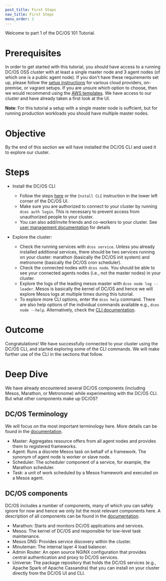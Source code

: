 ```yaml
---
post_title: First Steps
nav_title: First Steps
menu_order: 1
---
```


Welcome to part 1 of the DC/OS 101 Tutorial.

# Prerequisites
In order to get started with this tutorial, you should have access to a running DC/OS OSS cluster with at least a single master node and 3 agent nodes (of which one is a public agent node). If you don't have these requirements set up, please follow the [setup instructions](https://dcos.io/install/) for various cloud providers, on-premise, or vagrant setups.
If you are unsure which option to choose, then we would recommend using the [AWS templates](https://downloads.dcos.io/dcos/stable/aws.html?_ga=1.208466258.1790439002.1478539864).
We have access to our cluster and have already taken a first look at the UI.

**Note**: For this tutorial a setup with a single master node is suffcient, but for running production workloads you should have multiple master nodes.

# Objective
By the end of this section we will have installed the DC/OS CLI and used it to explore our cluster.

# Steps
  * Install the DC/OS CLI
    * Follow the steps [here](https://dcos.io/docs/1.8/usage/cli/install/) or the `Install CLI` instruction in the lower left corner of the DC/OS UI.
    * Make sure you are authorized to connect to your cluster by running `dcos auth login`. This is necessary to prevent access from unauthorized people to your cluster.
    * You can also add/invite friends and co-workers to your cluster. See [user management documentation](https://dcos.io/docs/1.8/administration/id-and-access-mgt/user-management/) for details

  * Explore the cluster:
      * Check the running services with `dcos service`. Unless you already installed additional services, there should be two services running on your cluster: marathon (basically the DC/OS init system) and metronome (basically the DC/OS cron scheduler).
      * Check the connected nodes with `dcos node`. You should be able to see your connected agents nodes (i.e., not the master nodes) in your cluster.
      * Explore the logs of the leading mesos master with `dcos node log --leader`. Mesos is basically the kernel of DC/OS and hence we will explore Mesos logs at multiple times during this tutorial.
      * To explore more CLI options, enter the `dcos help` command. There are also help options of the individual commands available e.g., `dcos node --help`. Alternatively, check the [CLI documentation](https://dcos.io/docs/1.8/usage/cli/).

# Outcome
Congratulations! We have successfully connected to your cluster using the DC/OS CLI, and started exploring some of the CLI commands.
We will make further use of the CLI in the sections that follow.

# Deep Dive
We have already encountered several DC/OS components (including Mesos, Marathon, or Metronome) while experimenting with the DC/OS CLI.
But what other components make up DC/OS?

## DC/OS Terminology
We will focus on the most important terminology here. More details can be found in the [documentation](https://dcos.io/docs/1.8/overview/architecture/).
* Master: Aggregates resource offers from all agent nodes and provides them to registered frameworks.
* Agent: Runs a discrete Mesos task on behalf of a framework. The synonym of agent node is worker or slave node.
* Scheduler: The scheduler component of a service, for example, the Marathon scheduler.
* Task: a unit of work scheduled by a Mesos framework and executed on a Mesos agent.

## DC/OS components
DC/OS includes a number of components, many of which you can safely ignore for now and hence we only list the most relevant components here.
A description of all components can be found in the [documentation](https://dcos.io/docs/1.8/overview/components/).
* Marathon: Starts and monitors DC/OS applications and services.
* Mesos: The kernel of DC/OS and responsible for low-level task maintenance.
* Mesos DNS: Provides service discovery within the cluster.
* Minuteman: The internal layer 4 load balancer.
* Admin Router: An open source NGINX configuration that provides central authentication and proxy to DC/OS services.
* Universe: The package repository that holds the DC/OS services (e.g., Apache Spark of Apache Cassandra) that you can install on your cluster directly from the DC/OS UI and CLI.
